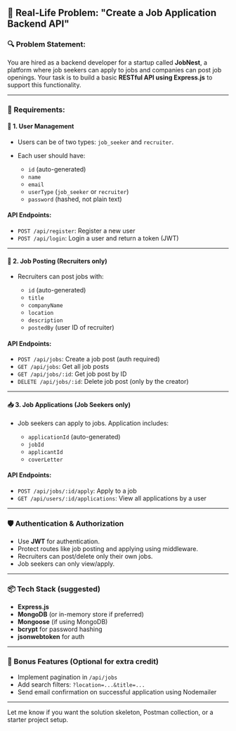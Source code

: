 
## 🧩 Real-Life Problem: **"Create a Job Application Backend API"**

### 🔍 Problem Statement:

You are hired as a backend developer for a startup called **JobNest**, a platform where job seekers can apply to jobs and companies can post job openings. Your task is to build a basic **RESTful API using Express.js** to support this functionality.

---

### 🎯 Requirements:

#### 📁 1. **User Management**

- Users can be of two types: `job_seeker` and `recruiter`.
- Each user should have:

  - `id` (auto-generated)
  - `name`
  - `email`
  - `userType` (`job_seeker` or `recruiter`)
  - `password` (hashed, not plain text)

#### API Endpoints:

- `POST /api/register`: Register a new user
- `POST /api/login`: Login a user and return a token (JWT)

---

#### 📄 2. **Job Posting (Recruiters only)**

- Recruiters can post jobs with:

  - `id` (auto-generated)
  - `title`
  - `companyName`
  - `location`
  - `description`
  - `postedBy` (user ID of recruiter)

#### API Endpoints:

- `POST /api/jobs`: Create a job post (auth required)
- `GET /api/jobs`: Get all job posts
- `GET /api/jobs/:id`: Get job post by ID
- `DELETE /api/jobs/:id`: Delete job post (only by the creator)

---

#### 📥 3. **Job Applications (Job Seekers only)**

- Job seekers can apply to jobs. Application includes:

  - `applicationId` (auto-generated)
  - `jobId`
  - `applicantId`
  - `coverLetter`

#### API Endpoints:

- `POST /api/jobs/:id/apply`: Apply to a job
- `GET /api/users/:id/applications`: View all applications by a user

---

### 🛡️ Authentication & Authorization

- Use **JWT** for authentication.
- Protect routes like job posting and applying using middleware.
- Recruiters can post/delete only their own jobs.
- Job seekers can only view/apply.

---

### 📦 Tech Stack (suggested)

- **Express.js**
- **MongoDB** (or in-memory store if preferred)
- **Mongoose** (if using MongoDB)
- **bcrypt** for password hashing
- **jsonwebtoken** for auth

---

### 📌 Bonus Features (Optional for extra credit)

- Implement pagination in `/api/jobs`
- Add search filters: `?location=...&title=...`
- Send email confirmation on successful application using Nodemailer

---

Let me know if you want the solution skeleton, Postman collection, or a starter project setup.

